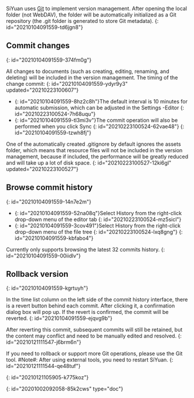 SiYuan uses [Git](https://git-scm.com/) to implement version management. After opening the local folder (not WebDAV), the folder will be automatically initialized as a Git repository (the .git folder is generated to store Git metadata).
{: id="20210104091559-td6jgn8"}

## Commit changes
{: id="20210104091559-374fm0g"}

All changes to documents (such as creating, editing, renaming, and deleting) will be included in the version management. The timing of the change commit:
{: id="20210104091559-ydyr9y3" updated="20210223100607"}

* {: id="20210104091559-8hz2c8h"}The default interval is 10 minutes for automatic submission, which can be adjusted in the Settings -Editor
  {: id="20210223100524-7h68uqu"}
* {: id="20210104091559-tl3mi3v"}The commit operation will also be performed when you click Sync
  {: id="20210223100524-62vae48"}
{: id="20210104091559-tzwh8fj"}

One of the automatically created .gitignore by default ignores the assets folder, which means that resource files will not be included in the version management, because if included, the performance will be greatly reduced and will take up a lot of disk space.
{: id="20210223100527-12ki6gl" updated="20210223100527"}

## Browse commit history
{: id="20210104091559-14n7e2m"}

* {: id="20210104091559-52na08q"}Select History from the right-click drop-down menu of the editor tab
  {: id="20210223100524-mz5sicl"}
* {: id="20210104091559-3cov491"}Select History from the right-click drop-down menu of the file tree
  {: id="20210223100524-lxq8gng"}
{: id="20210104091559-kbfabo4"}

Currently only supports browsing the latest 32 commits history.
{: id="20210104091559-00iidlv"}

## Rollback version
{: id="20210104091559-kgrtuyh"}

In the time list column on the left side of the commit history interface, there is a revert button behind each commit. After clicking it, a confirmation dialog box will pop up. If the revert is confirmed, the commit will be reverted.
{: id="20210104091559-ejqvg9b"}

After reverting this commit, subsequent commits will still be retained, but the content may conflict and need to be manually edited and resolved.
{: id="20210121111547-j6brm6n"}

If you need to rollback or support more Git operations, please use the Git tool. #Note#: After using external tools, you need to restart SiYuan.
{: id="20210121111544-qe48tuf"}

{: id="20210121105905-k775koz"}


{: id="20201002092058-85k2cws" type="doc"}
